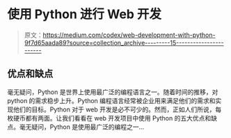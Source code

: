 # 使用 Python 进行 Web 开发

> 原文：<https://medium.com/codex/web-development-with-python-9f7d65aada89?source=collection_archive---------15----------------------->

## 优点和缺点

毫无疑问，Python 是世界上使用最广泛的编程语言之一。随着时间的推移，对 python 的需求稳步上升。Python 编程语言经常被企业用来满足他们的需求和实现他们的目标。Python 对于 web 开发是必不可少的。然而，正如人们所说，每枚硬币都有两面。让我们看看在 web 开发项目中使用 Python 的五大优点和缺点。毫无疑问，Python 是使用最广泛的编程之一…